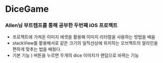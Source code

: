 # DiceGame

### Allen님 부트캠프를 통해 공부한 두번째 iOS 프로젝트

- 프로젝트에 가져온 이미지 에셋을 활용해 이미지 리터럴을 사용하는 방법을 배움
- stackView를 활용해서로 같은 크기의 일직선상에 위치하는 오브젝트의 얼라인을 편하게 맞추는 법을 배웠다.
- 기본 기능 ) 버튼을 누르면 두개의 dice 이미지가 랜덤으로 바뀌는 기능
